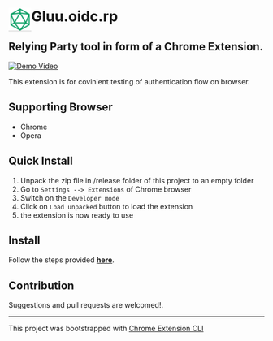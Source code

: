 # <img src="public/icons/icon_48.png" width="45" align="left"> Gluu.oidc.rp

## Relying Party tool in form of a Chrome Extension. 

[![Demo Video](https://img.youtube.com/vi/YOUTUBE_VIDEO_ID_HERE/0.jpg)](https://www.youtube.com/watch?v=fahY31FtvlM)

This extension is for covinient testing of authentication flow on browser.

## Supporting Browser

- Chrome
- Opera

## Quick Install

1. Unpack the zip file in /release folder of this project to an empty folder
2. Go to `Settings --> Extensions` of Chrome browser
3. Switch on the `Developer mode`
4. Click on `Load unpacked` button to load the extension
5. the extension is now ready to use

## Install

Follow the steps provided [**here**](https://github.com/dutiyesh/chrome-extension-cli).

## Contribution

Suggestions and pull requests are welcomed!.

---

This project was bootstrapped with [Chrome Extension CLI](https://github.com/dutiyesh/chrome-extension-cli)


